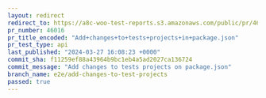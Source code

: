 ```yaml
---
layout: redirect
redirect_to: https://a8c-woo-test-reports.s3.amazonaws.com/public/pr/46016/api/index.html
pr_number: 46016
pr_title_encoded: "Add+changes+to+tests+projects+in+package.json"
pr_test_type: api
last_published: "2024-03-27 16:08:23 +0000"
commit_sha: f11259ef88a43964b9bc1eb4a5ad2027ca136724
commit_message: "Add changes to tests projects on package.json"
branch_name: e2e/add-changes-to-test-projects
passed: true
---
```

